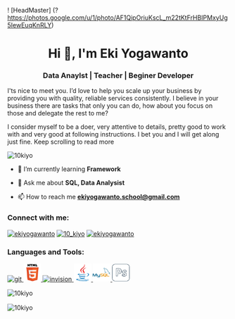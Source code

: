 ! [HeadMaster] (?https://photos.google.com/u/1/photo/AF1QipOriuKscL_m22tKtFrHBIPMxyUg5IewEuqKnRLY)
<h1 align="center">Hi 👋, I'm Eki Yogawanto</h1>
<h3 align="center">Data Anaylst | Teacher | Beginer Developer</h3>

I'ts nice to meet you. I’d love to help you scale up your business by providing you with quality, reliable services consistently. I believe in your business there are tasks that only you can do, how about you focus on those and delegate the rest to me?

I consider myself to be a doer, very attentive to details, pretty good to work with and very good at following instructions. I bet you and I will get along just fine. Keep scrolling to read more

<p align="left"> <img src="https://komarev.com/ghpvc/?username=10kiyo&label=Profile%20views&color=0e75b6&style=flat" alt="10kiyo" /> </p>

- 🌱 I’m currently learning **Framework**

- 💬 Ask me about **SQL, Data Analysist**

- 📫 How to reach me **ekiyogawanto.school@gmail.com**

<h3 align="left">Connect with me:</h3>
<p align="left"> <a href="https://linkedin.com/in/ekiyogawanto" target="blank"><img align="center" src="https://raw.githubusercontent.com/rahuldkjain/github-profile-readme-generator/master/src/images/icons/Social/linked-in-alt.svg" alt="ekiyogawanto" height="30" width="40" /></a> <a href="https://instagram.com/10_kiyo" target="blank"><img align="center" src="https://raw.githubusercontent.com/rahuldkjain/github-profile-readme-generator/master/src/images/icons/Social/instagram.svg" alt="10_kiyo" height="30" width="40" /></a> <a href="https://www.youtube.com/c/10_kiyo" target="blank"><img align="center" src="https://raw.githubusercontent.com/rahuldkjain/github-profile-readme-generator/master/src/images/icons/Social/youtube.svg" alt="ekiyogawanto" height="30" width="40" /></a>
</p>

<h3 align="left">Languages and Tools:</h3>
<p align="left"> <a href="https://git-scm.com/" target="_blank" rel="noreferrer"> <img src="https://www.vectorlogo.zone/logos/git-scm/git-scm-icon.svg" alt="git" width="40" height="40"/> </a> <a href="https://www.w3.org/html/" target="_blank" rel="noreferrer"> <img src="https://raw.githubusercontent.com/devicons/devicon/master/icons/html5/html5-original-wordmark.svg" alt="html5" width="40" height="40"/> </a> <a href="https://www.invisionapp.com/" target="_blank" rel="noreferrer"> <img src="https://www.vectorlogo.zone/logos/invisionapp/invisionapp-icon.svg" alt="invision" width="40" height="40"/> </a> <a href="https://www.java.com" target="_blank" rel="noreferrer"> <img src="https://raw.githubusercontent.com/devicons/devicon/master/icons/java/java-original.svg" alt="java" width="40" height="40"/> </a> <a href="https://www.mysql.com/" target="_blank" rel="noreferrer"> <img src="https://raw.githubusercontent.com/devicons/devicon/master/icons/mysql/mysql-original-wordmark.svg" alt="mysql" width="40" height="40"/> </a> <a href="https://www.photoshop.com/en" target="_blank" rel="noreferrer"> <img src="https://raw.githubusercontent.com/devicons/devicon/master/icons/photoshop/photoshop-line.svg" alt="photoshop" width="40" height="40"/> </a> </p>

<p><img align="center" src="https://github-readme-stats.vercel.app/api/top-langs?username=10kiyo&show_icons=true&locale=en&layout=compact" alt="10kiyo" /></p>

<p><img align="center" src="https://github-readme-streak-stats.herokuapp.com/?user=10kiyo&" alt="10kiyo" /></p>


<!---
10kiyo/10kiyo is a ✨ special ✨ repository because its `README.md` (this file) appears on your GitHub profile.
You can click the Preview link to take a look at your changes.
--->
